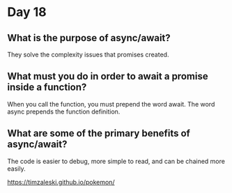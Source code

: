 # Day 18

## What is the purpose of async/await?
They solve the complexity issues that promises created.

## What must you do in order to await a promise inside a function?
When you call the function, you must prepend the word await. The word async prepends the function definition.

## What are some of the primary benefits of async/await?
The code is easier to debug, more simple to read, and can be chained more easily.

https://timzaleski.github.io/pokemon/